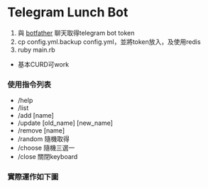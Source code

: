 # Telegram Lunch Bot

1.  與 [botfather](https://core.telegram.org/bots#botfather) 聊天取得telegram bot token
2.  cp config.yml.backup config.yml，並將token放入，及使用redis
3.  ruby main.rb

* 基本CURD可work

### 使用指令列表
* /help
* /list
* /add [name]
* /update [old_name] [new_name]
* /remove [name]
* /random    隨機取得
* /choose    隨機三選一
* /close     關閉keyboard


### 實際運作如下圖

